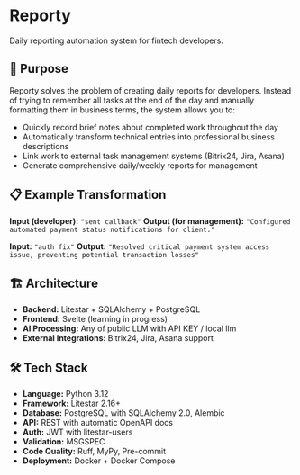 # Reporty

Daily reporting automation system for fintech developers.

## 🎯 Purpose

Reporty solves the problem of creating daily reports for developers. Instead of trying to remember all tasks at the end of the day and manually formatting them in business terms, the system allows you to:

- Quickly record brief notes about completed work throughout the day
- Automatically transform technical entries into professional business descriptions
- Link work to external task management systems (Bitrix24, Jira, Asana)
- Generate comprehensive daily/weekly reports for management

## 📋 Example Transformation

**Input (developer):** `"sent callback"`
**Output (for management):** `"Configured automated payment status notifications for client."`

**Input:** `"auth fix"`
**Output:** `"Resolved critical payment system access issue, preventing potential transaction losses"`

## 🏗️ Architecture

- **Backend:** Litestar + SQLAlchemy + PostgreSQL
- **Frontend:** Svelte (learning in progress)
- **AI Processing:** Any of public LLM with API KEY / local llm
- **External Integrations:** Bitrix24, Jira, Asana support

## 🛠️ Tech Stack

- **Language:** Python 3.12
- **Framework:** Litestar 2.16+
- **Database:** PostgreSQL with SQLAlchemy 2.0, Alembic
- **API:** REST with automatic OpenAPI docs
- **Auth:** JWT with litestar-users
- **Validation:** MSGSPEC
- **Code Quality:** Ruff, MyPy, Pre-commit
- **Deployment:** Docker + Docker Compose
